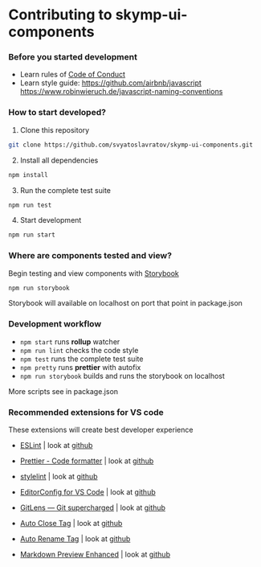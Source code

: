 # Contributing to skymp-ui-components

### Before you started development

* Learn rules of [Code of Conduct](CODE_OF_CONDUCT.MD)
* Learn style guide:
 https://github.com/airbnb/javascript
 https://www.robinwieruch.de/javascript-naming-conventions

### How to start developed?

1. Clone this repository

```sh
git clone https://github.com/svyatoslavratov/skymp-ui-components.git
```

2. Install all dependencies

```sh
npm install
```

3. Run the complete test suite

```sh
npm run test
```

4. Start development

```sh
npm run start
```

### Where are components tested and view?

Begin testing and view components with [Storybook](https://github.com/storybookjs/storybook)

```sh
npm run storybook
```
Storybook will available on localhost on port that point in package.json


### Development workflow

* ``npm start`` runs **rollup** watcher
* ``npm run lint`` checks the code style
* ``npm test`` runs the complete test suite
* ``npm pretty`` runs **prettier** with autofix
* ``npm run storybook`` builds and runs the storybook on localhost

More scripts see in package.json


### Recommended extensions for VS code

These extensions will create best developer experience

* [ESLint](https://marketplace.visualstudio.com/items?itemName=dbaeumer.vscode-eslint) | look at [github](https://github.com/Microsoft/vscode-eslint.git)

* [Prettier - Code formatter](https://marketplace.visualstudio.com/items?itemName=esbenp.prettier-vscode) | look at [github](https://github.com/prettier/prettier-vscode.git)

* [stylelint](https://marketplace.visualstudio.com/items?itemName=stylelint.vscode-stylelint) | look at [github](https://github.com/stylelint/vscode-stylelint)

* [EditorConfig for VS Code](https://marketplace.visualstudio.com/items?itemName=EditorConfig.EditorConfig) | look at [github](https://github.com/editorconfig/editorconfig-vscode.git)

* [GitLens — Git supercharged](https://marketplace.visualstudio.com/items?itemName=eamodio.gitlens) | look at [github](https://github.com/eamodio/vscode-gitlens.git)

* [Auto Close Tag](https://marketplace.visualstudio.com/items?itemName=formulahendry.auto-close-tag) | look at [github](https://github.com/formulahendry/vscode-auto-close-tag.git)

* [Auto Rename Tag](https://marketplace.visualstudio.com/items?itemName=formulahendry.auto-rename-tag) | look at [github](https://github.com/formulahendry/vscode-auto-rename-tag.git)

* [Markdown Preview Enhanced](https://marketplace.visualstudio.com/items?itemName=shd101wyy.markdown-preview-enhanced) | look at [github](https://github.com/shd101wyy/vscode-markdown-preview-enhanced)
